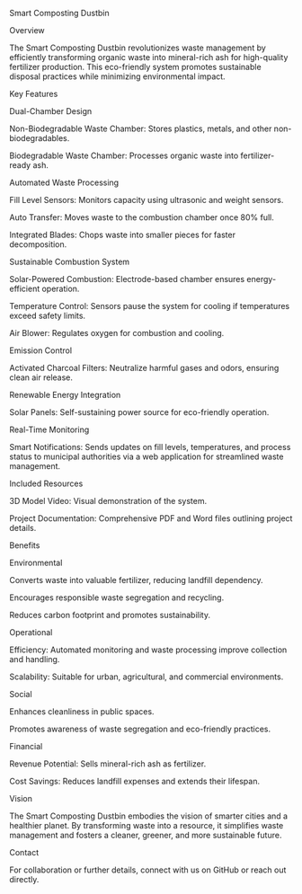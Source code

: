 Smart Composting Dustbin

Overview

The Smart Composting Dustbin revolutionizes waste management by efficiently transforming organic waste into mineral-rich ash for high-quality fertilizer production. This eco-friendly system promotes sustainable disposal practices while minimizing environmental impact.

Key Features

Dual-Chamber Design

Non-Biodegradable Waste Chamber: Stores plastics, metals, and other non-biodegradables.

Biodegradable Waste Chamber: Processes organic waste into fertilizer-ready ash.

Automated Waste Processing

Fill Level Sensors: Monitors capacity using ultrasonic and weight sensors.

Auto Transfer: Moves waste to the combustion chamber once 80% full.

Integrated Blades: Chops waste into smaller pieces for faster decomposition.

Sustainable Combustion System

Solar-Powered Combustion: Electrode-based chamber ensures energy-efficient operation.

Temperature Control: Sensors pause the system for cooling if temperatures exceed safety limits.

Air Blower: Regulates oxygen for combustion and cooling.

Emission Control

Activated Charcoal Filters: Neutralize harmful gases and odors, ensuring clean air release.

Renewable Energy Integration

Solar Panels: Self-sustaining power source for eco-friendly operation.

Real-Time Monitoring

Smart Notifications: Sends updates on fill levels, temperatures, and process status to municipal authorities via a web application for streamlined waste management.

Included Resources

3D Model Video: Visual demonstration of the system.

Project Documentation: Comprehensive PDF and Word files outlining project details.

Benefits

Environmental

Converts waste into valuable fertilizer, reducing landfill dependency.

Encourages responsible waste segregation and recycling.

Reduces carbon footprint and promotes sustainability.

Operational

Efficiency: Automated monitoring and waste processing improve collection and handling.

Scalability: Suitable for urban, agricultural, and commercial environments.

Social

Enhances cleanliness in public spaces.

Promotes awareness of waste segregation and eco-friendly practices.

Financial

Revenue Potential: Sells mineral-rich ash as fertilizer.

Cost Savings: Reduces landfill expenses and extends their lifespan.

Vision

The Smart Composting Dustbin embodies the vision of smarter cities and a healthier planet. By transforming waste into a resource, it simplifies waste management and fosters a cleaner, greener, and more sustainable future.

Contact

For collaboration or further details, connect with us on GitHub or reach out directly.

